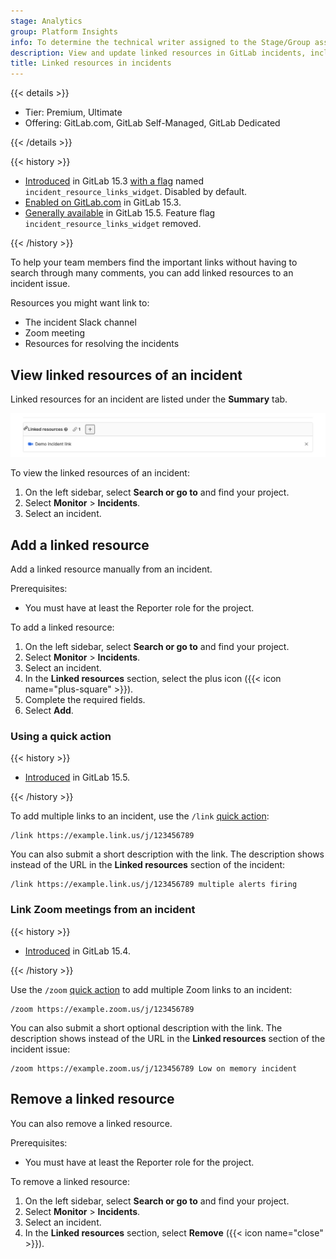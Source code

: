 ```yaml
---
stage: Analytics
group: Platform Insights
info: To determine the technical writer assigned to the Stage/Group associated with this page, see https://handbook.gitlab.com/handbook/product/ux/technical-writing/#assignments
description: View and update linked resources in GitLab incidents, including how to use quick actions for URLs and Zoom meetings.
title: Linked resources in incidents
---
```


{{< details >}}

- Tier: Premium, Ultimate
- Offering: GitLab.com, GitLab Self-Managed, GitLab Dedicated

{{< /details >}}

{{< history >}}

- [Introduced](https://gitlab.com/gitlab-org/gitlab/-/issues/230852) in GitLab 15.3 [with a flag](../../administration/feature_flags/_index.md) named `incident_resource_links_widget`. Disabled by default.
- [Enabled on GitLab.com](https://gitlab.com/gitlab-org/gitlab/-/issues/364755) in GitLab 15.3.
- [Generally available](https://gitlab.com/gitlab-org/gitlab/-/issues/364755) in GitLab 15.5. Feature flag `incident_resource_links_widget` removed.

{{< /history >}}

To help your team members find the important links without having to search through many comments,
you can add linked resources to an incident issue.

Resources you might want link to:

- The incident Slack channel
- Zoom meeting
- Resources for resolving the incidents

## View linked resources of an incident

Linked resources for an incident are listed under the **Summary** tab.

![Linked resources list](img/linked_resources_list_v15_3.png)

To view the linked resources of an incident:

1. On the left sidebar, select **Search or go to** and find your project.
1. Select **Monitor** > **Incidents**.
1. Select an incident.

## Add a linked resource

Add a linked resource manually from an incident.

Prerequisites:

- You must have at least the Reporter role for the project.

To add a linked resource:

1. On the left sidebar, select **Search or go to** and find your project.
1. Select **Monitor** > **Incidents**.
1. Select an incident.
1. In the **Linked resources** section, select the plus icon ({{< icon name="plus-square" >}}).
1. Complete the required fields.
1. Select **Add**.

### Using a quick action

{{< history >}}

- [Introduced](https://gitlab.com/gitlab-org/gitlab/-/issues/374964) in GitLab 15.5.

{{< /history >}}

To add multiple links to an incident, use the `/link`
[quick action](../../user/project/quick_actions.md):

```plaintext
/link https://example.link.us/j/123456789
```

You can also submit a short description with the link.
The description shows instead of the URL in the **Linked resources** section of the incident:

```plaintext
/link https://example.link.us/j/123456789 multiple alerts firing
```

### Link Zoom meetings from an incident

{{< history >}}

- [Introduced](https://gitlab.com/gitlab-org/gitlab/-/issues/230853) in GitLab 15.4.

{{< /history >}}

Use the `/zoom` [quick action](../../user/project/quick_actions.md) to add multiple Zoom links to an incident:

```plaintext
/zoom https://example.zoom.us/j/123456789
```

You can also submit a short optional description with the link. The description shows instead of the URL in the **Linked resources** section of the incident issue:

```plaintext
/zoom https://example.zoom.us/j/123456789 Low on memory incident
```

## Remove a linked resource

You can also remove a linked resource.

Prerequisites:

- You must have at least the Reporter role for the project.

To remove a linked resource:

1. On the left sidebar, select **Search or go to** and find your project.
1. Select **Monitor** > **Incidents**.
1. Select an incident.
1. In the **Linked resources** section, select **Remove** ({{< icon name="close" >}}).
